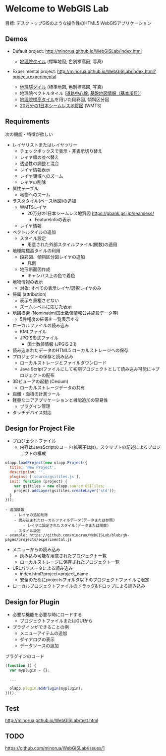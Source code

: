 # Welcome to WebGIS Lab

目標: デスクトップGISのような操作性のHTML5 WebGISアプリケーション

## Demos

* Default project: http://minorua.github.io/WebGISLab/index.html
    - [地理院タイル](http://maps.gsi.go.jp/development/ichiran.html) (標準地図, 色別標高図, 写真)

* Experimental project: http://minorua.github.io/WebGISLab/index.html?project=experimental
    - [地理院タイル](http://maps.gsi.go.jp/development/ichiran.html) (標準地図, 色別標高図, 写真)
    - 地理院ベクトルタイル ([道路中心線](https://github.com/gsi-cyberjapan/vector-tile-experiment), [基盤地図情報（基本項目）](https://github.com/gsi-cyberjapan/experimental_fgd))
    - [地理院標高タイル](http://maps.gsi.go.jp/development/demtile.html)を用いた段彩図, 傾斜区分図
    - [20万分の1日本シームレス地質図](https://gbank.gsj.jp/seamless/) (WMTS)


## Requirements

次の機能・特徴が欲しい
- レイヤリストまたはレイヤツリー
    - チェックボックスで表示・非表示切り替え
    - レイヤ順の並べ替え
    - 透過性の調整と混合
    - レイヤ情報表示
    - レイヤ領域へのズーム
    - レイヤの削除
- 属性テーブル
    - 地物へのズーム
- ラスタタイル(ベース地図)の追加
    - WMTSレイヤ
        - 20万分の1日本シームレス地質図 https://gbank.gsj.jp/seamless/
            - FeatureInfoの表示
    - レイヤ情報
- ベクトルタイルの追加
    - スタイル設定
        - 用意された外部スタイルファイル(関数)の適用
- 地理院標高タイルの利用
    - 段彩図、傾斜区分図レイヤの追加
        - 凡例
    - 地形断面図作成
        - キャンバス上の色で着色
- 地物情報の表示
    - 対象: すべての表示レイヤ/選択レイヤのみ
- 帰属 (attribution)
    - 表示を重複させない
    - ズームレベルに応じた表示
- 地図検索 (Nominatim/国土数値情報公共施設データ等)
    - 5件程度の結果を一覧表示する
- ローカルファイルの読み込み
    - KMLファイル
    - JPGIS形式ファイル
        - 国土数値情報 (JPGIS 2.1)
- 読み込まれたデータのHTML5 ローカルストレージへの保存
- プロジェクトの保存と読み込み
    - ローカルストレージとファイルダウンロード
    - Java Scriptファイルにして初期プロジェクトとして読み込み可能に→プロジェクトの配布
- 3Dビューアの起動 (Cesium)
    - ローカルストレージデータの共有
- 距離・面積の計測ツール
- 軽量なコアアプリケーションと機能追加の容易性
    - プラグイン管理
- タッチデバイス対応


## Design for Project File

- プロジェクトファイル
    - 内容はJavaScriptのコード(拡張子はjs)。スクリプトの記述によるプロジェクトの構成

```javascript
olapp.loadProject(new olapp.Project({
  title: 'New Project',
  description: '',
  plugins: ['source/gsitiles.js'],
  init: function (project) {
    var gsitiles = new olapp.source.GSITiles;
    project.addLayer(gsitiles.createLayer('std'));
  }
}));
```

    - 追加情報
        - レイヤの追加削除
        - 読み込まれたローカルファイルデータ(データまたは参照)
            - レイヤに設定されたスタイル(データまたは関数)
        - スタイル設定
    - example: https://github.com/minorua/WebGISLab/blob/gh-pages/projects/experimental.js
- メニューからの読み込み
    - 読み込み可能な用意されたプロジェクト一覧
    - ローカルストレージに保存されたプロジェクト一覧
- URLパラメータによる読み込み
    - index.html?project=project_name
    - 安全のためにprojectsフォルダ以下のプロジェクトファイルに限定
- ローカルプロジェクトファイルのドラッグ&ドロップによる読み込み


## Design for Plugin

- 必要な機能を必要な時にロードする
    - プロジェクトファイルまたはGUIから
- プラグインができることの例
    - メニューアイテムの追加
    - ダイアログの表示
    - データソースの追加

プラグインのコード
```javascript
(function () {
  var myplugin = {};

  ...

  olapp.plugin.addPlugin(myplugin);
})();
```


## Test

http://minorua.github.io/WebGISLab/test.html


## TODO

https://github.com/minorua/WebGISLab/issues/1
